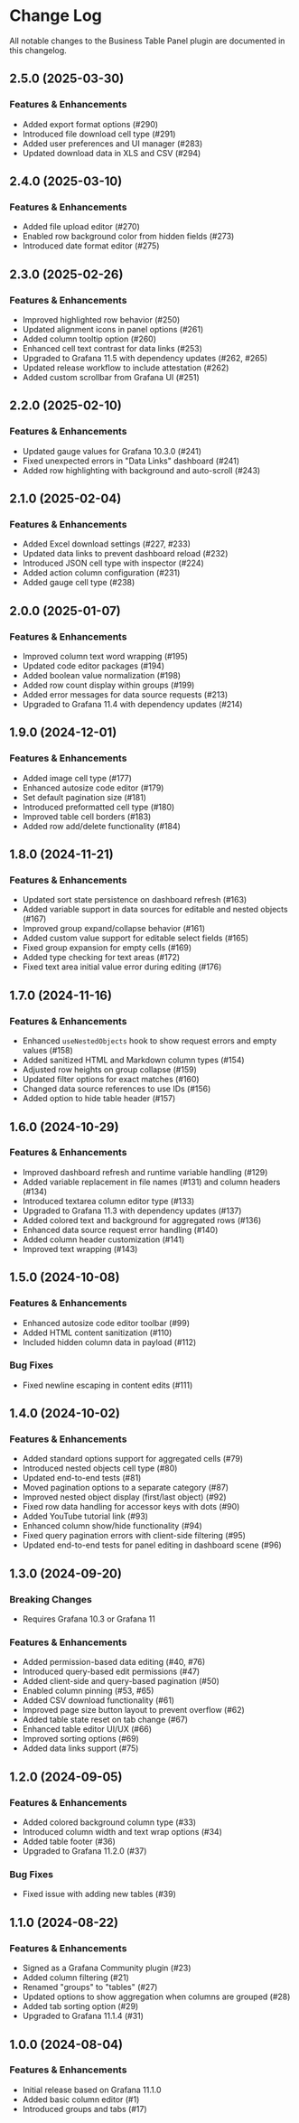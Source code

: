 # Change Log

All notable changes to the Business Table Panel plugin are documented in this changelog.

## 2.5.0 (2025-03-30)

### Features & Enhancements

- Added export format options (#290)
- Introduced file download cell type (#291)
- Added user preferences and UI manager (#283)
- Updated download data in XLS and CSV (#294)

## 2.4.0 (2025-03-10)

### Features & Enhancements

- Added file upload editor (#270)
- Enabled row background color from hidden fields (#273)
- Introduced date format editor (#275)

## 2.3.0 (2025-02-26)

### Features & Enhancements

- Improved highlighted row behavior (#250)
- Updated alignment icons in panel options (#261)
- Added column tooltip option (#260)
- Enhanced cell text contrast for data links (#253)
- Upgraded to Grafana 11.5 with dependency updates (#262, #265)
- Updated release workflow to include attestation (#262)
- Added custom scrollbar from Grafana UI (#251)

## 2.2.0 (2025-02-10)

### Features & Enhancements

- Updated gauge values for Grafana 10.3.0 (#241)
- Fixed unexpected errors in "Data Links" dashboard (#241)
- Added row highlighting with background and auto-scroll (#243)

## 2.1.0 (2025-02-04)

### Features & Enhancements

- Added Excel download settings (#227, #233)
- Updated data links to prevent dashboard reload (#232)
- Introduced JSON cell type with inspector (#224)
- Added action column configuration (#231)
- Added gauge cell type (#238)

## 2.0.0 (2025-01-07)

### Features & Enhancements

- Improved column text word wrapping (#195)
- Updated code editor packages (#194)
- Added boolean value normalization (#198)
- Added row count display within groups (#199)
- Added error messages for data source requests (#213)
- Upgraded to Grafana 11.4 with dependency updates (#214)

## 1.9.0 (2024-12-01)

### Features & Enhancements

- Added image cell type (#177)
- Enhanced autosize code editor (#179)
- Set default pagination size (#181)
- Introduced preformatted cell type (#180)
- Improved table cell borders (#183)
- Added row add/delete functionality (#184)

## 1.8.0 (2024-11-21)

### Features & Enhancements

- Updated sort state persistence on dashboard refresh (#163)
- Added variable support in data sources for editable and nested objects (#167)
- Improved group expand/collapse behavior (#161)
- Added custom value support for editable select fields (#165)
- Fixed group expansion for empty cells (#169)
- Added type checking for text areas (#172)
- Fixed text area initial value error during editing (#176)

## 1.7.0 (2024-11-16)

### Features & Enhancements

- Enhanced `useNestedObjects` hook to show request errors and empty values (#158)
- Added sanitized HTML and Markdown column types (#154)
- Adjusted row heights on group collapse (#159)
- Updated filter options for exact matches (#160)
- Changed data source references to use IDs (#156)
- Added option to hide table header (#157)

## 1.6.0 (2024-10-29)

### Features & Enhancements

- Improved dashboard refresh and runtime variable handling (#129)
- Added variable replacement in file names (#131) and column headers (#134)
- Introduced textarea column editor type (#133)
- Upgraded to Grafana 11.3 with dependency updates (#137)
- Added colored text and background for aggregated rows (#136)
- Enhanced data source request error handling (#140)
- Added column header customization (#141)
- Improved text wrapping (#143)

## 1.5.0 (2024-10-08)

### Features & Enhancements

- Enhanced autosize code editor toolbar (#99)
- Added HTML content sanitization (#110)
- Included hidden column data in payload (#112)

### Bug Fixes

- Fixed newline escaping in content edits (#111)

## 1.4.0 (2024-10-02)

### Features & Enhancements

- Added standard options support for aggregated cells (#79)
- Introduced nested objects cell type (#80)
- Updated end-to-end tests (#81)
- Moved pagination options to a separate category (#87)
- Improved nested object display (first/last object) (#92)
- Fixed row data handling for accessor keys with dots (#90)
- Added YouTube tutorial link (#93)
- Enhanced column show/hide functionality (#94)
- Fixed query pagination errors with client-side filtering (#95)
- Updated end-to-end tests for panel editing in dashboard scene (#96)

## 1.3.0 (2024-09-20)

### Breaking Changes

- Requires Grafana 10.3 or Grafana 11

### Features & Enhancements

- Added permission-based data editing (#40, #76)
- Introduced query-based edit permissions (#47)
- Added client-side and query-based pagination (#50)
- Enabled column pinning (#53, #65)
- Added CSV download functionality (#61)
- Improved page size button layout to prevent overflow (#62)
- Added table state reset on tab change (#67)
- Enhanced table editor UI/UX (#66)
- Improved sorting options (#69)
- Added data links support (#75)

## 1.2.0 (2024-09-05)

### Features & Enhancements

- Added colored background column type (#33)
- Introduced column width and text wrap options (#34)
- Added table footer (#36)
- Upgraded to Grafana 11.2.0 (#37)

### Bug Fixes

- Fixed issue with adding new tables (#39)

## 1.1.0 (2024-08-22)

### Features & Enhancements

- Signed as a Grafana Community plugin (#23)
- Added column filtering (#21)
- Renamed "groups" to "tables" (#27)
- Updated options to show aggregation when columns are grouped (#28)
- Added tab sorting option (#29)
- Upgraded to Grafana 11.1.4 (#31)

## 1.0.0 (2024-08-04)

### Features & Enhancements

- Initial release based on Grafana 11.1.0
- Added basic column editor (#1)
- Introduced groups and tabs (#17)
